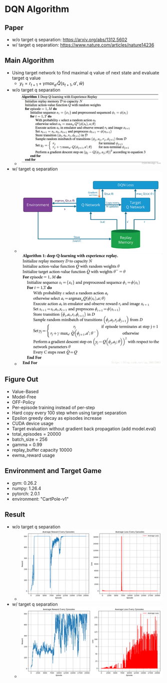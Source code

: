 # DQN Algorithm
## Paper
* w/o target q separation: https://arxiv.org/abs/1312.5602
* w/ target q separation: https://www.nature.com/articles/nature14236
## Main Algorithm
* Using target network to find maximal q value of next state and evaluate target q value 
  * $y_t = r_{t+1}+\gamma max_{a'}\hat Q(s_{t+1},a',\hat w)$
* w/o target q separation
  * ![DQN-noTarget-Algorithm](DQN-no-target.jpeg)
* w/ target q separation
  * ![DQN-architecture](DQNarchitecture.png)
  * ![DQN-Algorithm](DQN-algorithm.png)
## Figure Out
* Value-Based
* Model-Free
* OFF-Policy
* Per-episode training instead of per-step
* Hard copy every 100 step when using target separation
* Epsilon greedy decay as episodes increase
* CUDA device usage
* Target evaluation without gradient back propagation (add model.eval)
* total_episodes = 20000
* batch_size = 256
* gamma      = 0.99
* replay_buffer capacity 10000
* ewma_reward usage
## Environment and Target Game
* gym: 0.26.2
* numpy: 1.26.4 
* pytorch: 2.0.1 
* environment: "CartPole-v1"
## Result
* w/o target q separation
  * ![DQN w/o target sep](DQN_plot-whole.png)
* w/ target q separation
  * ![DQN w/ target sep](DQN_Target_plot-whole.png)